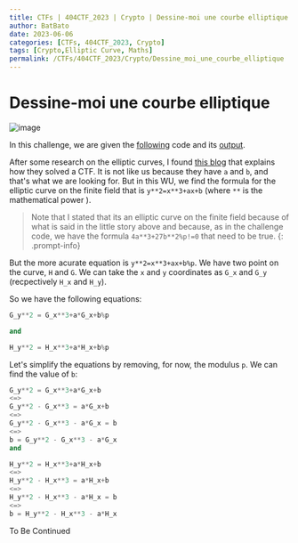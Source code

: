 ```yaml
---
title: CTFs | 404CTF_2023 | Crypto | Dessine-moi une courbe elliptique
author: BatBato
date: 2023-06-06
categories: [CTFs, 404CTF_2023, Crypto]
tags: [Crypto,Elliptic Curve, Maths]
permalink: /CTFs/404CTF_2023/Crypto/Dessine_moi_une_courbe_elliptique
---
```


# Dessine-moi une courbe elliptique

![image](https://github.com/Nouman404/nouman404.github.io/assets/73934639/b2d3efc6-6433-431e-ad05-6cb1d53bbf64)


In this challenge, we are given the [following](https://github.com/Nouman404/nouman404.github.io/blob/main/_posts/CTFs/404CTF_2023/Crypto/challenge.py) code and its [output](https://github.com/Nouman404/nouman404.github.io/blob/main/_posts/CTFs/404CTF_2023/Crypto/data.txt).

After some research on the elliptic curves, I found [this blog](https://ctf-wiki.mahaloz.re/crypto/asymmetric/discrete-log/ecc/) that explains how they solved a CTF. It is not like us because they have `a` and `b`, and that's what we are looking for. But in this WU, we find the formula for the elliptic curve on the finite field that is `y**2=x**3+ax+b` (where `**` is the mathematical power ).

> Note that I stated that its an elliptic curve on the finite field because of what is said in the little story above and because, as in the challenge code, we have the formula `4a**3+27b**2%p!=0` that need to be true.
{: .prompt-info}

But the more acurate equation is `y**2=x**3+ax+b%p`. We have two point on the curve, `H` and `G`. We can take the `x` and `y` coordinates as `G_x` and `G_y` (recpectively `H_x` and `H_y`).

So we have the following equations:

```python
G_y**2 = G_x**3+a*G_x+b%p 

and

H_y**2 = H_x**3+a*H_x+b%p
```

Let's simplify the equations by removing, for now, the modulus `p`. We can find the value of `b`:

```python
G_y**2 = G_x**3+a*G_x+b
<=> 
G_y**2 - G_x**3 = a*G_x+b
<=>
G_y**2 - G_x**3 - a*G_x = b
<=>
b = G_y**2 - G_x**3 - a*G_x
and

H_y**2 = H_x**3+a*H_x+b
<=> 
H_y**2 - H_x**3 = a*H_x+b
<=>
H_y**2 - H_x**3 - a*H_x = b
<=>
b = H_y**2 - H_x**3 - a*H_x
```

To Be Continued
